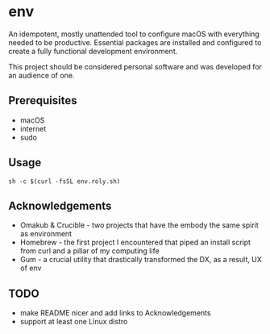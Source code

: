 # env

An idempotent, mostly unattended tool to configure macOS with everything needed to be productive. Essential packages are installed and configured to create a fully functional development environment.

This project should be considered personal software and was developed for an audience of one.

## Prerequisites

- macOS
- internet
- sudo

## Usage

`sh -c $(curl -fsSL env.roly.sh)`

## Acknowledgements

- Omakub & Crucible - two projects that have the embody the same spirit as environment
- Homebrew - the first project I encountered that piped an install script from curl and a pillar of my computing life
- Gum - a crucial utility that drastically transformed the DX, as a result, UX of env

## TODO

- make README nicer and add links to Acknowledgements
- support at least one Linux distro
